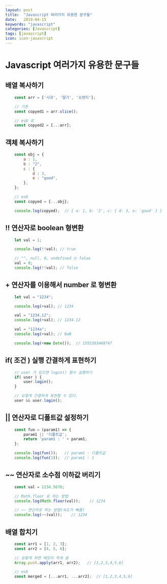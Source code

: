 ```yaml
---
layout: post
title:  "Javascript 여러가지 유용한 문구들"
date:   2019-04-15
keywords: "javascript"
categories: [Javascript]
tags: [javascript]
icon: icon-javascript
---
```


# Javascript 여러가지 유용한 문구들

## 배열 복사하기

``` javascript
    const arr = ['사과', '딸기', '오렌지'];

    // 기존
    const copyed1 = arr.slice();

    // es6 로
    const copyed2 = [...arr];
```

## 객체 복사하기

``` javascript
    const obj = {
        a : 1,
        b : "2",
        c : {
            d : 3,
            e : "good",
        },
    };

    // es6
    const copyed = {...obj};

    console.log(copyed);  // { a: 1, b: '2', c: { d: 3, e: 'good' } }
```

## !! 연산자로 boolean 형변환

``` javascript
    let val = 1;

    console.log(!!val); // true

    // "", null, 0, undefined 는 false
    val = 0;
    console.log(!!val); // false
```

## + 연산자를 이용해서 number 로 형변환

``` javascript
    let val = "1234";

    console.log(+val); // 1234

    val = "1234.12";
    console.log(+val); // 1234.12

    val = "1234a";
    console.log(+val); // NaN

    console.log(+new Date());  // 1555303468747
```

## if( 조건 ) 실행 간결하게 표현하기

``` javascript
    // user 가 있으면 login() 함수 실행하기
    if( user ) {
        user.login();
    }

    // 요렇게 간결하게 표현할 수 있다.
    user && user.login();
```

## || 연산자로 디폴트값 설정하기

``` javascript
    const fun = (param1) => {
        param1 || '디폴트값';
        return 'param1 : ' + param1;
    };

    console.log(fun());   // param1 : 디폴트값
    console.log(fun(1));  // param1 : 1
```

## ~~ 연산자로 소수점 이하값 버리기

``` javascript
    const val = 1234.5678;

    // Math.floor 로 하는 방법
    console.log(Math.floor(val));    // 1234

    // ~~ 연산자로 하는 방법(속도가 빠름)
    console.log(~~(val));    // 1234
```

## 배열 합치기

``` javascript
    const arr1 = [1, 2, 3];
    const arr2 = [4, 5, 6];

    // 요렇게 하면 메모리 적게 씀
    Array.push.apply(arr1, arr2);   // [1,2,3,4,5,6]

    // es6
    const merged = [...arr1, ...arr2];  // [1,2,3,4,5,6]
```